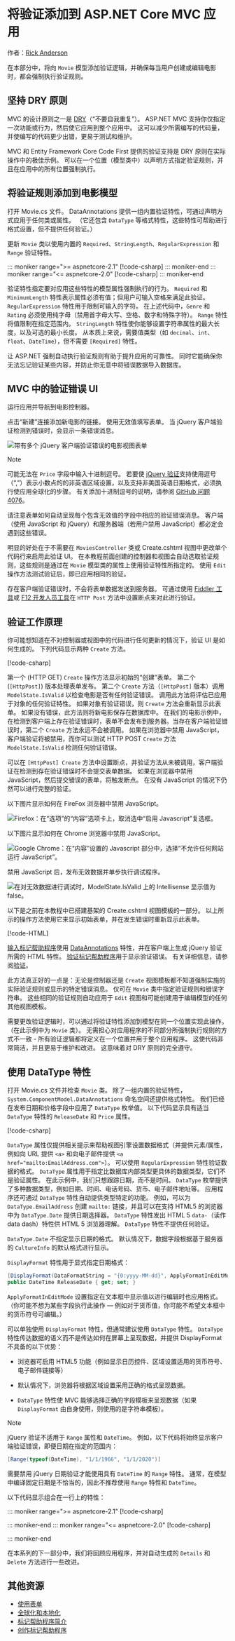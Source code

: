 # <a name="add-validation-to-an-aspnet-core-mvc-app"></a>将验证添加到 ASP.NET Core MVC 应用

作者：[Rick Anderson](https://twitter.com/RickAndMSFT)

在本部分中，将向 `Movie` 模型添加验证逻辑，并确保每当用户创建或编辑电影时，都会强制执行验证规则。

## <a name="keeping-things-dry"></a>坚持 DRY 原则

MVC 的设计原则之一是 [DRY](https://wikipedia.org/wiki/Don%27t_repeat_yourself)（“不要自我重复”）。 ASP.NET MVC 支持你仅指定一次功能或行为，然后使它应用到整个应用中。 这可以减少所需编写的代码量，并使编写的代码更少出错，更易于测试和维护。

MVC 和 Entity Framework Core Code First 提供的验证支持是 DRY 原则在实际操作中的极佳示例。 可以在一个位置（模型类中）以声明方式指定验证规则，并且在应用中的所有位置强制执行。

## <a name="adding-validation-rules-to-the-movie-model"></a>将验证规则添加到电影模型

打开 Movie.cs 文件。 DataAnnotations 提供一组内置验证特性，可通过声明方式应用于任何类或属性。 （它还包含 `DataType` 等格式特性，这些特性可帮助进行格式设置，但不提供任何验证。）

更新 `Movie` 类以使用内置的 `Required`、`StringLength`、`RegularExpression` 和 `Range` 验证特性。

::: moniker range=">= aspnetcore-2.1"
[!code-csharp[](~/tutorials/first-mvc-app/start-mvc//sample/MvcMovie21/Models/MovieDateRatingDA.cs?name=snippet1)]
::: moniker-end
::: moniker range="<= aspnetcore-2.0"
[!code-csharp[](~/tutorials/first-mvc-app/start-mvc//sample/MvcMovie/Models/MovieDateRatingDA.cs?name=snippet1)]
::: moniker-end

验证特性指定要对应用这些特性的模型属性强制执行的行为。 `Required` 和 `MinimumLength` 特性表示属性必须有值；但用户可输入空格来满足此验证。 `RegularExpression` 特性用于限制可输入的字符。 在上述代码中，`Genre` 和 `Rating` 必须使用纯字母（禁用首字母大写、空格、数字和特殊字符）。 `Range` 特性将值限制在指定范围内。 `StringLength` 特性使你能够设置字符串属性的最大长度，以及可选的最小长度。 从本质上来说，需要值类型（如 `decimal`、`int`、`float`、`DateTime`），但不需要 `[Required]` 特性。

让 ASP.NET 强制自动执行验证规则有助于提升应用的可靠性。 同时它能确保你无法忘记验证某些内容，并防止你无意中将错误数据导入数据库。

## <a name="validation-error-ui-in-mvc"></a>MVC 中的验证错误 UI

运行应用并导航到电影控制器。

点击“新建”连接添加新电影的链接。 使用无效值填写表单。 当 jQuery 客户端验证检测到错误时，会显示一条错误消息。

![带有多个 jQuery 客户端验证错误的电影视图表单](~/tutorials/first-mvc-app/validation/_static/val.png)

> [!NOTE]
> 可能无法在 `Price` 字段中输入十进制逗号。 若要使 [jQuery 验证](https://jqueryvalidation.org/)支持使用逗号（“,”）表示小数点的的非英语区域设置，以及支持非美国英语日期格式，必须执行使应用全球化的步骤。 有关添加十进制逗号的说明，请参阅 [GitHub 问题 4076](https://github.com/aspnet/Docs/issues/4076#issuecomment-326590420)。 

请注意表单如何自动呈现每个包含无效值的字段中相应的验证错误消息。 客户端（使用 JavaScript 和 jQuery）和服务器端（若用户禁用 JavaScript）都必定会遇到这些错误。

明显的好处在于不需要在 `MoviesController` 类或 Create.cshtml 视图中更改单个代码行来启用此验证 UI。 在本教程前面创建的控制器和视图会自动选取验证规则，这些规则是通过在 `Movie` 模型类的属性上使用验证特性所指定的。 使用 `Edit` 操作方法测试验证后，即已应用相同的验证。

存在客户端验证错误时，不会将表单数据发送到服务器。 可通过使用 [Fiddler 工具](http://www.telerik.com/fiddler)或 [F12 开发人员工具](https://developer.microsoft.com/microsoft-edge/platform/documentation/f12-devtools-guide/)在 `HTTP Post` 方法中设置断点来对此进行验证。

## <a name="how-validation-works"></a>验证工作原理

你可能想知道在不对控制器或视图中的代码进行任何更新的情况下，验证 UI 是如何生成的。 下列代码显示两种 `Create` 方法。

[!code-csharp[](~/tutorials/first-mvc-app/start-mvc//sample/MvcMovie/Controllers/MoviesController.cs?name=snippetCreate)]

第一个 (HTTP GET) `Create` 操作方法显示初始的“创建”表单。 第二个 (`[HttpPost]`) 版本处理表单发布。 第二个 `Create` 方法（`[HttpPost]` 版本）调用 `ModelState.IsValid` 以检查电影是否有任何验证错误。 调用此方法将评估已应用于对象的任何验证特性。 如果对象有验证错误，则 `Create` 方法会重新显示此表单。 如果没有错误，此方法则将新电影保存在数据库中。 在我们的电影示例中，在检测到客户端上存在验证错误时，表单不会发布到服务器。当存在客户端验证错误时，第二个 `Create` 方法永远不会被调用。 如果在浏览器中禁用 JavaScript，客户端验证将被禁用，而你可以测试 HTTP POST `Create` 方法 `ModelState.IsValid` 检测任何验证错误。

可以在 `[HttpPost] Create` 方法中设置断点，并验证方法从未被调用，客户端验证在检测到存在验证错误时不会提交表单数据。 如果在浏览器中禁用 JavaScript，然后提交错误的表单，将触发断点。 在没有 JavaScript 的情况下仍然可以进行完整的验证。 

以下图片显示如何在 FireFox 浏览器中禁用 JavaScript。

![Firefox：在“选项”的“内容”选项卡上，取消选中“启用 Javascript”复选框。](~/tutorials/first-mvc-app/validation/_static/ff.png)

以下图片显示如何在 Chrome 浏览器中禁用 JavaScript。

![Google Chrome：在“内容”设置的 Javascript 部分中，选择“不允许任何网站运行 JavaScript”。](~/tutorials/first-mvc-app/validation/_static/chrome.png)

禁用 JavaScript 后，发布无效数据并单步执行调试程序。

![在对无效数据进行调试时，ModelState.IsValid 上的 Intellisense 显示值为 false。](~/tutorials/first-mvc-app/validation/_static/ms.png)

以下是之前在本教程中已搭建基架的 Create.cshtml 视图模板的一部分。 以上所示的操作方法使用它来显示初始表单，并在发生错误时重新显示此表单。

[!code-HTML[](~/tutorials/first-mvc-app/start-mvc//sample/MvcMovie/Views/Movies/CreateRatingBrevity.cshtml)]

[输入标记帮助程序](xref:mvc/views/working-with-forms)使用 [DataAnnotations](/aspnet/mvc/overview/older-versions/mvc-music-store/mvc-music-store-part-6) 特性，并在客户端上生成 jQuery 验证所需的 HTML 特性。 [验证标记帮助程序](xref:mvc/views/working-with-forms#the-validation-tag-helpers)用于显示验证错误。 有关详细信息，请参阅[验证](xref:mvc/models/validation)。

此方法真正好的一点是：无论是控制器还是 `Create` 视图模板都不知道强制实施的实际验证规则或显示的特定错误消息。 仅可在 `Movie` 类中指定验证规则和错误字符串。 这些相同的验证规则自动应用于 `Edit` 视图和可能创建用于编辑模型的任何其他视图模板。

需要更改验证逻辑时，可以通过将验证特性添加到模型在同一个位置实现此操作。（在此示例中为 `Movie` 类）。 无需担心对应用程序的不同部分所强制执行规则的方式不一致 - 所有验证逻辑都将定义在一个位置并用于整个应用程序。 这使代码非常简洁，并且更易于维护和改进。 这意味着对 DRY 原则的完全遵守。

## <a name="using-datatype-attributes"></a>使用 DataType 特性

打开 Movie.cs 文件并检查 `Movie` 类。 除了一组内置的验证特性，`System.ComponentModel.DataAnnotations` 命名空间还提供格式特性。 我们已经在发布日期和价格字段中应用了 `DataType` 枚举值。 以下代码显示具有适当 `DataType` 特性的 `ReleaseDate` 和 `Price` 属性。

[!code-csharp[](~/tutorials/first-mvc-app/start-mvc//sample/MvcMovie/Models/MovieDateRatingDA.cs?highlight=2,6&name=snippet2)]

`DataType` 属性仅提供相关提示来帮助视图引擎设置数据格式（并提供元素/属性，例如向 URL 提供 `<a>` 和向电子邮件提供 `<a href="mailto:EmailAddress.com">`）。 可以使用 `RegularExpression` 特性验证数据的格式。 `DataType` 属性用于指定比数据库内部类型更具体的数据类型，它们不是验证属性。 在此示例中，我们只想跟踪日期，而不是时间。 `DataType` 枚举提供了多种数据类型，例如日期、时间、电话号码、货币、电子邮件地址等。 应用程序还可通过 `DataType` 特性自动提供类型特定的功能。 例如，可以为 `DataType.EmailAddress` 创建 `mailto:` 链接，并且可以在支持 HTML5 的浏览器中为 `DataType.Date` 提供日期选择器。 `DataType` 特性发出 HTML 5 `data-`（读作 data dash）特性供 HTML 5 浏览器理解。 `DataType` 特性不提供任何验证。

`DataType.Date` 不指定显示日期的格式。 默认情况下，数据字段根据基于服务器的 `CultureInfo` 的默认格式进行显示。

`DisplayFormat` 特性用于显式指定日期格式：

```csharp
[DisplayFormat(DataFormatString = "{0:yyyy-MM-dd}", ApplyFormatInEditMode = true)]
public DateTime ReleaseDate { get; set; }
```

`ApplyFormatInEditMode` 设置指定在文本框中显示值以进行编辑时也应用格式。 （你可能不想为某些字段执行此操作 — 例如对于货币值，你可能不希望文本框中的货币符号可编辑。）

可以单独使用 `DisplayFormat` 特性，但通常建议使用 `DataType` 特性。 `DataType` 特性传达数据的语义而不是传达如何在屏幕上呈现数据，并提供 DisplayFormat 不具备的以下优势：

* 浏览器可启用 HTML5 功能（例如显示日历控件、区域设置适用的货币符号、电子邮件链接等）

* 默认情况下，浏览器将根据区域设置采用正确的格式呈现数据。

* `DataType` 特性使 MVC 能够选择正确的字段模板来呈现数据（如果 `DisplayFormat` 由自身使用，则使用的是字符串模板）。

> [!NOTE]
> jQuery 验证不适用于 `Range` 属性和 `DateTime`。 例如，以下代码将始终显示客户端验证错误，即便日期在指定的范围内：

```csharp
[Range(typeof(DateTime), "1/1/1966", "1/1/2020")]
   ```

需要禁用 jQuery 日期验证才能使用具有 `DateTime` 的 `Range` 特性。 通常，在模型中编译固定日期是不恰当的，因此不推荐使用 `Range` 特性和 `DateTime`。

以下代码显示组合在一行上的特性：

::: moniker range=">= aspnetcore-2.1"
[!code-csharp[](~/tutorials/first-mvc-app/start-mvc//sample/MvcMovie21/Models/MovieDateRatingDAmult.cs?name=snippet1)]

::: moniker-end
::: moniker range="<= aspnetcore-2.0"
[!code-csharp[](~/tutorials/first-mvc-app/start-mvc//sample/MvcMovie/Models/MovieDateRatingDAmult.cs?name=snippet1)]

::: moniker-end

在本系列的下一部分中，我们将回顾应用程序，并对自动生成的 `Details` 和 `Delete` 方法进行一些改进。

## <a name="additional-resources"></a>其他资源

* [使用表单](xref:mvc/views/working-with-forms)
* [全球化和本地化](xref:fundamentals/localization)
* [标记帮助程序简介](xref:mvc/views/tag-helpers/intro)
* [创作标记帮助程序](xref:mvc/views/tag-helpers/authoring)
